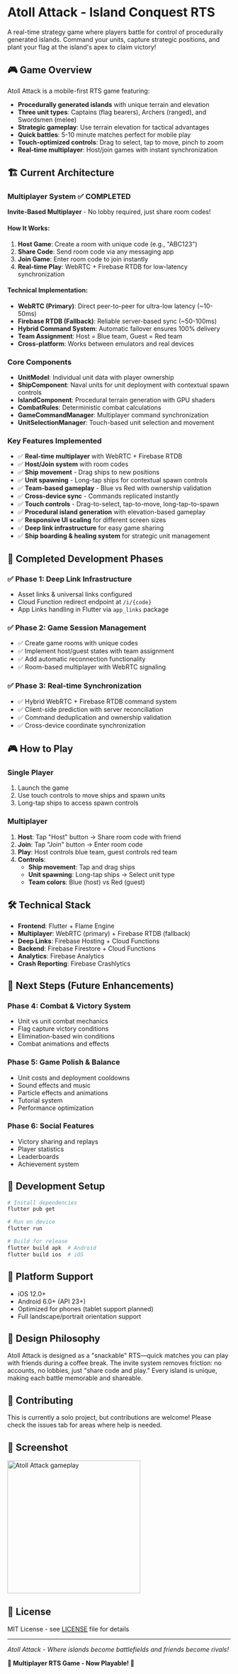 # Atoll Attack - Island Conquest RTS

A real-time strategy game where players battle for control of procedurally generated islands. Command your units, capture strategic positions, and plant your flag at the island's apex to claim victory!

## 🎮 Game Overview

Atoll Attack is a mobile-first RTS game featuring:

- **Procedurally generated islands** with unique terrain and elevation
- **Three unit types**: Captains (flag bearers), Archers (ranged), and Swordsmen (melee)
- **Strategic gameplay**: Use terrain elevation for tactical advantages
- **Quick battles**: 5-10 minute matches perfect for mobile play
- **Touch-optimized controls**: Drag to select, tap to move, pinch to zoom
- **Real-time multiplayer**: Host/join games with instant synchronization

## 🏗️ Current Architecture

### Multiplayer System ✅ **COMPLETED**

**Invite-Based Multiplayer** - No lobby required, just share room codes!

#### How It Works:
1. **Host Game**: Create a room with unique code (e.g., "ABC123")
2. **Share Code**: Send room code via any messaging app
3. **Join Game**: Enter room code to join instantly
4. **Real-time Play**: WebRTC + Firebase RTDB for low-latency synchronization

#### Technical Implementation:
- **WebRTC (Primary)**: Direct peer-to-peer for ultra-low latency (~10-50ms)
- **Firebase RTDB (Fallback)**: Reliable server-based sync (~50-100ms)
- **Hybrid Command System**: Automatic failover ensures 100% delivery
- **Team Assignment**: Host = Blue team, Guest = Red team
- **Cross-platform**: Works between emulators and real devices

### Core Components

- **UnitModel**: Individual unit data with player ownership
- **ShipComponent**: Naval units for unit deployment with contextual spawn controls
- **IslandComponent**: Procedural terrain generation with GPU shaders
- **CombatRules**: Deterministic combat calculations
- **GameCommandManager**: Multiplayer command synchronization
- **UnitSelectionManager**: Touch-based unit selection and movement

### Key Features Implemented

- ✅ **Real-time multiplayer** with WebRTC + Firebase RTDB
- ✅ **Host/Join system** with room codes
- ✅ **Ship movement** - Drag ships to new positions
- ✅ **Unit spawning** - Long-tap ships for contextual spawn controls
- ✅ **Team-based gameplay** - Blue vs Red with ownership validation
- ✅ **Cross-device sync** - Commands replicated instantly
- ✅ **Touch controls** - Drag-to-select, tap-to-move, long-tap-to-spawn
- ✅ **Procedural island generation** with elevation-based gameplay
- ✅ **Responsive UI scaling** for different screen sizes
- ✅ **Deep link infrastructure** for easy game sharing
- ✅ **Ship boarding & healing system** for strategic unit management

## 🎯 Completed Development Phases

### ✅ Phase 1: Deep Link Infrastructure
- Asset links & universal links configured
- Cloud Function redirect endpoint at `/i/{code}`
- App Links handling in Flutter via `app_links` package

### ✅ Phase 2: Game Session Management
- ✅ Create game rooms with unique codes
- ✅ Implement host/guest states with team assignment
- ✅ Add automatic reconnection functionality
- ✅ Room-based multiplayer with WebRTC signaling

### ✅ Phase 3: Real-time Synchronization
- ✅ Hybrid WebRTC + Firebase RTDB command system
- ✅ Client-side prediction with server reconciliation
- ✅ Command deduplication and ownership validation
- ✅ Cross-device coordinate synchronization

## 🎮 How to Play

### Single Player
1. Launch the game
2. Use touch controls to move ships and spawn units
3. Long-tap ships to access spawn controls

### Multiplayer
1. **Host**: Tap "Host" button → Share room code with friend
2. **Join**: Tap "Join" button → Enter room code
3. **Play**: Host controls blue team, guest controls red team
4. **Controls**: 
   - **Ship movement**: Tap and drag ships
   - **Unit spawning**: Long-tap ships → Select unit type
   - **Team colors**: Blue (host) vs Red (guest)

## 🛠️ Technical Stack

- **Frontend**: Flutter + Flame Engine
- **Multiplayer**: WebRTC (primary) + Firebase RTDB (fallback)
- **Deep Links**: Firebase Hosting + Cloud Functions
- **Backend**: Firebase Firestore + Cloud Functions
- **Analytics**: Firebase Analytics
- **Crash Reporting**: Firebase Crashlytics

## 🚀 Next Steps (Future Enhancements)

### Phase 4: Combat & Victory System
- Unit vs unit combat mechanics
- Flag capture victory conditions
- Elimination-based win conditions
- Combat animations and effects

### Phase 5: Game Polish & Balance
- Unit costs and deployment cooldowns
- Sound effects and music
- Particle effects and animations
- Tutorial system
- Performance optimization

### Phase 6: Social Features
- Victory sharing and replays
- Player statistics
- Leaderboards
- Achievement system

## 🔧 Development Setup

```bash
# Install dependencies
flutter pub get

# Run on device
flutter run

# Build for release
flutter build apk  # Android
flutter build ios  # iOS
```

## 📱 Platform Support

- iOS 12.0+
- Android 6.0+ (API 23+)
- Optimized for phones (tablet support planned)
- Full landscape/portrait orientation support

## 🎯 Design Philosophy

Atoll Attack is designed as a "snackable" RTS—quick matches you can play with friends during a coffee break. The invite system removes friction: no accounts, no lobbies, just "share code and play." Every island is unique, making each battle memorable and shareable.

## 🤝 Contributing

This is currently a solo project, but contributions are welcome! Please check the issues tab for areas where help is needed.

## 📸 Screenshot

<img src="screenshot.png" width="300" alt="Atoll Attack gameplay">

## 📄 License

MIT License - see [LICENSE](LICENSE) file for details

---

*Atoll Attack - Where islands become battlefields and friends become rivals!*

**🎉 Multiplayer RTS Game - Now Playable! 🎉**
